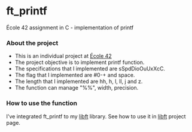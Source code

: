 # ft_printf
École 42 assignment in C - implementation of printf

### About the project
* This is an individual project at [École 42](https://42.fr)
* The project objective is to implement printf function.
* The specifications that I implemented are sSpdDioOuUxXcC.
* The flag that I implemented are #0-+ and space.
* The length that I implemented are hh, h, l, ll, j and z.
* The function can manage "%%", width, precision.

### How to use the function
I've integrated ft_printf to my [libft](https://github.com/terngkub/libft) library. See how to use it in [libft](https://github.com/terngkub/libft) project page.
